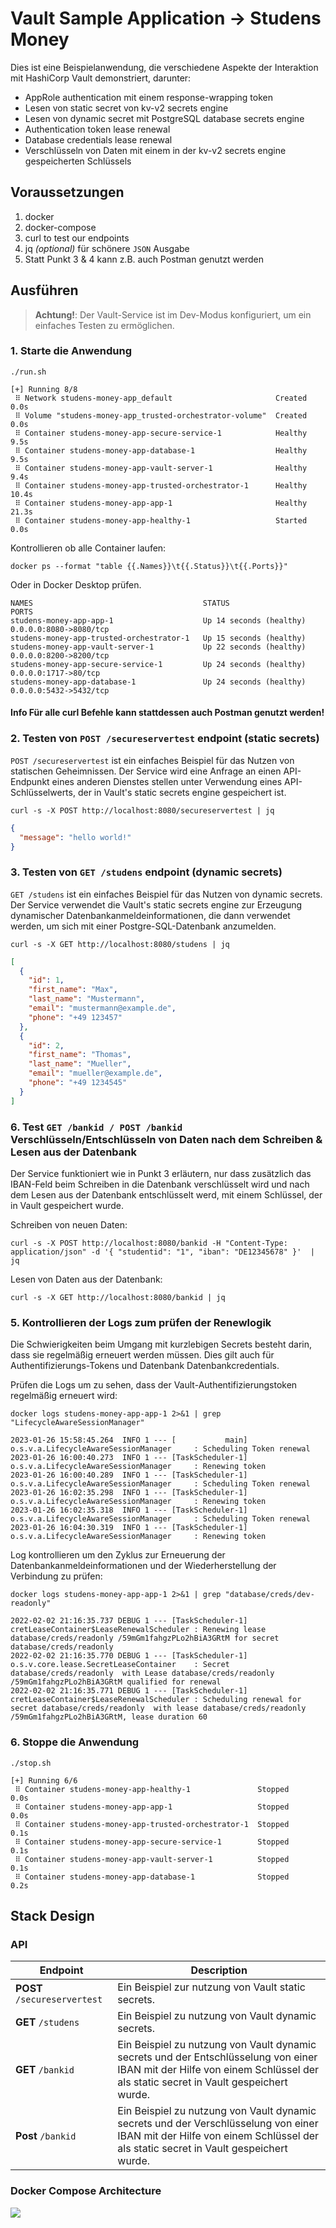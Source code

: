 # Vault Sample Application -> Studens Money

Dies ist eine Beispielanwendung, die verschiedene Aspekte der Interaktion mit HashiCorp Vault demonstriert, darunter:

- AppRole authentication mit einem response-wrapping token
- Lesen von static secret von kv-v2 secrets engine
- Lesen von dynamic secret mit PostgreSQL database secrets engine
- Authentication token lease renewal
- Database credentials lease renewal
- Verschlüsseln von Daten mit einem in der kv-v2 secrets engine gespeicherten Schlüssels

## Voraussetzungen

1. docker
1. docker-compose
1. curl to test our endpoints
1. jq _(optional)_ für schönere `JSON` Ausgabe
2. Statt Punkt 3 & 4 kann z.B. auch Postman genutzt werden

## Ausführen

> **Achtung!**: Der Vault-Service ist im Dev-Modus konfiguriert, um ein einfaches Testen zu ermöglichen. 

### 1. Starte die Anwendung

```shell-session
./run.sh
```

```
[+] Running 8/8
 ⠿ Network studens-money-app_default                       Created                                                                                                                                                                                                                                                                                                                                                            0.0s
 ⠿ Volume "studens-money-app_trusted-orchestrator-volume"  Created                                                                                                                                                                                                                                                                                                                                                            0.0s
 ⠿ Container studens-money-app-secure-service-1            Healthy                                                                                                                                                                                                                                                                                                                                                            9.5s
 ⠿ Container studens-money-app-database-1                  Healthy                                                                                                                                                                                                                                                                                                                                                            9.5s
 ⠿ Container studens-money-app-vault-server-1              Healthy                                                                                                                                                                                                                                                                                                                                                            9.4s
 ⠿ Container studens-money-app-trusted-orchestrator-1      Healthy                                                                                                                                                                                                                                                                                                                                                           10.4s
 ⠿ Container studens-money-app-app-1                       Healthy                                                                                                                                                                                                                                                                                                                                                           21.3s
 ⠿ Container studens-money-app-healthy-1                   Started                                                                               0.0s

```

Kontrollieren ob alle Container laufen:

```shell-session
docker ps --format "table {{.Names}}\t{{.Status}}\t{{.Ports}}"
```
Oder in Docker Desktop prüfen.

```
NAMES                                      STATUS                    PORTS
studens-money-app-app-1                    Up 14 seconds (healthy)   0.0.0.0:8080->8080/tcp
studens-money-app-trusted-orchestrator-1   Up 15 seconds (healthy)   
studens-money-app-vault-server-1           Up 22 seconds (healthy)   0.0.0.0:8200->8200/tcp
studens-money-app-secure-service-1         Up 24 seconds (healthy)   0.0.0.0:1717->80/tcp
studens-money-app-database-1               Up 24 seconds (healthy)   0.0.0.0:5432->5432/tcp
```
#### Info Für alle curl Befehle kann stattdessen auch Postman genutzt werden!

### 2. Testen von `POST /secureservertest` endpoint (static secrets)

`POST /secureservertest` ist ein einfaches Beispiel für das Nutzen von statischen Geheimnissen.
Der Service wird eine Anfrage an einen API-Endpunkt eines anderen Dienstes stellen unter Verwendung eines API-Schlüsselwerts,
der in Vault's static secrets engine gespeichert ist.

```shell-session
curl -s -X POST http://localhost:8080/secureservertest | jq
```

```json
{
  "message": "hello world!"
}
```

### 3. Testen von `GET /studens` endpoint (dynamic secrets)

`GET /studens` ist ein einfaches Beispiel für das Nutzen von dynamic secrets.
Der Service verwendet die Vault's static secrets engine zur Erzeugung dynamischer
Datenbankanmeldeinformationen, die dann verwendet werden, um sich mit einer Postgre-SQL-Datenbank anzumelden.

```shell-session
curl -s -X GET http://localhost:8080/studens | jq
```

```json
[
  {
    "id": 1,
    "first_name": "Max",
    "last_name": "Mustermann",
    "email": "mustermann@example.de",
    "phone": "+49 123457"
  },
  {
    "id": 2,
    "first_name": "Thomas",
    "last_name": "Mueller",
    "email": "mueller@example.de",
    "phone": "+49 1234545"
  }
]
```

### 6. Test `GET /bankid / POST /bankid` Verschlüsseln/Entschlüsseln von Daten nach dem Schreiben & Lesen aus der Datenbank

Der Service funktioniert wie in Punkt 3 erläutern, nur dass zusätzlich das IBAN-Feld beim Schreiben in die Datenbank verschlüsselt wird und nach dem Lesen aus der Datenbank entschlüsselt werd, mit einem Schlüssel, der in Vault gespeichert wurde.

Schreiben von neuen Daten:
```shell-session
curl -s -X POST http://localhost:8080/bankid -H "Content-Type: application/json" -d '{ "studentid": "1", "iban": "DE12345678" }'  | jq
```

Lesen von Daten aus der Datenbank:
```shell-session
curl -s -X GET http://localhost:8080/bankid | jq
```

### 5. Kontrollieren der Logs zum prüfen der Renewlogik

Die Schwierigkeiten beim Umgang mit kurzlebigen Secrets besteht darin, dass sie
regelmäßig erneuert werden müssen. Dies gilt auch für Authentifizierungs-Tokens und Datenbank
Datenbankcredentials.

Prüfen die Logs um zu sehen, dass der Vault-Authentifizierungstoken regelmäßig erneuert wird:

```shell-session
docker logs studens-money-app-app-1 2>&1 | grep "LifecycleAwareSessionManager"
```

```log
2023-01-26 15:58:45.264  INFO 1 --- [           main] o.s.v.a.LifecycleAwareSessionManager     : Scheduling Token renewal
2023-01-26 16:00:40.273  INFO 1 --- [TaskScheduler-1] o.s.v.a.LifecycleAwareSessionManager     : Renewing token
2023-01-26 16:00:40.289  INFO 1 --- [TaskScheduler-1] o.s.v.a.LifecycleAwareSessionManager     : Scheduling Token renewal
2023-01-26 16:02:35.298  INFO 1 --- [TaskScheduler-1] o.s.v.a.LifecycleAwareSessionManager     : Renewing token
2023-01-26 16:02:35.318  INFO 1 --- [TaskScheduler-1] o.s.v.a.LifecycleAwareSessionManager     : Scheduling Token renewal
2023-01-26 16:04:30.319  INFO 1 --- [TaskScheduler-1] o.s.v.a.LifecycleAwareSessionManager     : Renewing token
```

Log kontrollieren um den Zyklus zur Erneuerung der Datenbankanmeldeinformationen und der Wiederherstellung der Verbindung zu prüfen:

```shell-session
docker logs studens-money-app-app-1 2>&1 | grep "database/creds/dev-readonly"
```

```log
2022-02-02 21:16:35.737 DEBUG 1 --- [TaskScheduler-1] cretLeaseContainer$LeaseRenewalScheduler : Renewing lease database/creds/readonly /59mGm1fahgzPLo2hBiA3GRtM for secret database/creds/readonly 
2022-02-02 21:16:35.770 DEBUG 1 --- [TaskScheduler-1] o.s.v.core.lease.SecretLeaseContainer    : Secret database/creds/readonly  with Lease database/creds/readonly /59mGm1fahgzPLo2hBiA3GRtM qualified for renewal
2022-02-02 21:16:35.771 DEBUG 1 --- [TaskScheduler-1] cretLeaseContainer$LeaseRenewalScheduler : Scheduling renewal for secret database/creds/readonly  with lease database/creds/readonly /59mGm1fahgzPLo2hBiA3GRtM, lease duration 60
```

### 6. Stoppe die Anwendung

```shell-session
./stop.sh
```
```
[+] Running 6/6
 ⠿ Container studens-money-app-healthy-1               Stopped                                                                                                                                          0.0s
 ⠿ Container studens-money-app-app-1                   Stopped                                                                                                                                          0.0s
 ⠿ Container studens-money-app-trusted-orchestrator-1  Stopped                                                                                                                                          0.1s
 ⠿ Container studens-money-app-secure-service-1        Stopped                                                                                                                                          0.1s
 ⠿ Container studens-money-app-vault-server-1          Stopped                                                                                                                                          0.1s
 ⠿ Container studens-money-app-database-1              Stopped                                                                                                                                          0.2s

```
## Stack Design

### API

| Endpoint                     | Description                                                                                                                                                                   |
|------------------------------|-------------------------------------------------------------------------------------------------------------------------------------------------------------------------------|
| **POST** `/secureservertest` | Ein Beispiel zur nutzung von Vault static secrets.                                                                                                                            |
| **GET** `/studens`           | Ein Beispiel zu nutzung von  Vault dynamic secrets.                                                                                                                           |
| **GET** `/bankid`            | Ein Beispiel zu nutzung von  Vault dynamic secrets und der Entschlüsselung von einer IBAN mit der Hilfe von einem Schlüssel der als static secret in Vault gespeichert wurde. |
| **Post** `/bankid`           | Ein Beispiel zu nutzung von  Vault dynamic secrets und der Verschlüsselung von einer IBAN mit der Hilfe von einem Schlüssel der als static secret in Vault gespeichert wurde. |


### Docker Compose Architecture

![](images/Arch_Map.png)


